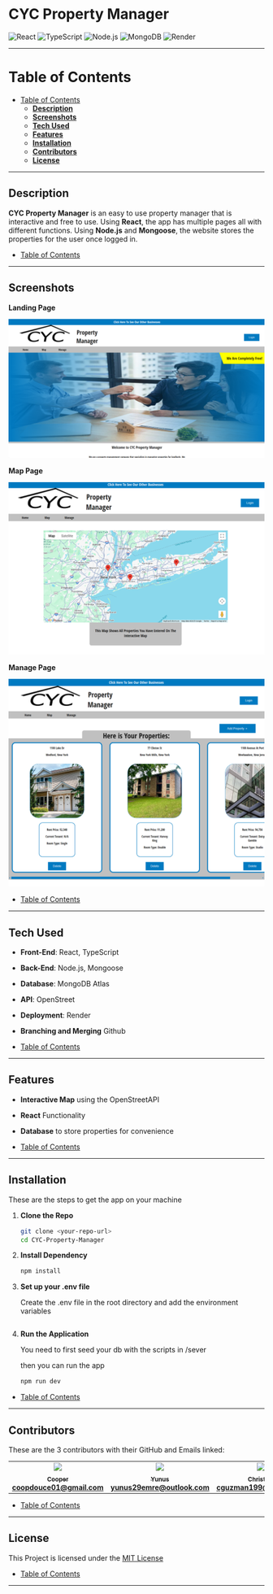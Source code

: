 # **CYC Property Manager** 

![React](https://img.shields.io/badge/React-61DAFB?style=for-the-badge&logo=react&logoColor=black)
![TypeScript](https://img.shields.io/badge/TypeScript-007ACC?style=for-the-badge&logo=typescript&logoColor=white)
![Node.js](https://img.shields.io/badge/Node.js-339933?style=for-the-badge&logo=nodedotjs&logoColor=white)
![MongoDB](https://img.shields.io/badge/-MongoDB-13aa52?style=for-the-badge&logo=mongodb&logoColor=white)
![Render](https://img.shields.io/badge/Render-00979D?style=for-the-badge&logo=render&logoColor=white)

---

# Table of Contents

- [Table of Contents](#table-of-contents)
    - [**Description**](#description)
    - [**Screenshots**](#screenshots)
    - [**Tech Used**](#tech-used)
    - [**Features**](#features)
    - [**Installation**](#installation)
    - [**Contributors**](#contributors)
    - [**License**](#license)

---

## **Description**

**CYC Property Manager** is an easy to use property manager that is interactive and free to use. Using **React**, the app has multiple pages all with different functions. Using **Node.js** and **Mongoose**, the website stores the properties for the user once logged in.

- [Table of Contents](#table-of-contents)
---

## **Screenshots**

**Landing Page**

![Landing Page](assets\landingPage.png)

**Map Page**

![Map Page](assets\mapPage.png)

**Manage Page**

![Manage Page](assets\managePage.png)

- [Table of Contents](#table-of-contents)
---

## **Tech Used**

- **Front-End**: React, TypeScript
- **Back-End**: Node.js, Mongoose
- **Database**: MongoDB Atlas
- **API**: OpenStreet
- **Deployment**: Render
- **Branching and Merging** Github

- [Table of Contents](#table-of-contents)
---

## **Features**

- **Interactive Map** using the OpenStreetAPI
- **React** Functionality
- **Database** to store properties for convenience

- [Table of Contents](#table-of-contents)
---

## **Installation**

These are the steps to get the app on your machine

1. **Clone the Repo**

    ```bash
    git clone <your-repo-url>
    cd CYC-Property-Manager
    ```

2. **Install Dependency**

    ```bash
    npm install
    ```

3. **Set up your .env file**

    Create the .env file in the root directory and add the environment variables

    ```bash
    ```

4. **Run the Application**

    You need to first seed your db with the scripts in /sever

    then you can run the app

    ```bash
    npm run dev
    ```

- [Table of Contents](#table-of-contents)
---

## **Contributors**

These are the 3 contributors with their GitHub and Emails linked:
<table>
    <tr>
        <td align="center">
            <a href="https://github.com/CoopDouce">
                <img src="https://avatars.githubusercontent.com/u/168945126?v=4">
                <br />
                <sub><b>Cooper<b></sub>
            </a>
            <br />
            <a href="coopdouce01@gmail.com">coopdouce01@gmail.com</a>
        </td>
        <td align="center">
            <a href="https://github.com/yunusemreertas">
                <img src="https://avatars.githubusercontent.com/u/95831485?v=4">
                <br />
                <sub><b>Yunus<b></sub>
            </a>
            <br />
            <a href="yunus29emre@outlook.com">yunus29emre@outlook.com</a>
        </td>
        <td align="center">
            <a href="https://github.com/Chris-005">
                <img src="https://avatars.githubusercontent.com/u/174975190?v=4">
                <br />
                <sub><b>Christian<b></sub>
            </a>
            <br />
            <a href="cguzman199@gmail.com">cguzman199@gmail.com</a>
        </td>
    </tr>
</table>


- [Table of Contents](#table-of-contents)
---

## **License**

This Project is licensed under the [MIT License](https://opensouce.org/licenses/MIT)

- [Table of Contents](#table-of-contents)
---